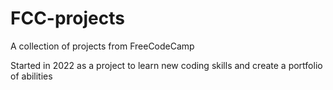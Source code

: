 # FCC-projects
A collection of projects from FreeCodeCamp

Started in 2022 as a project to learn new coding skills and create a portfolio
of abilities
